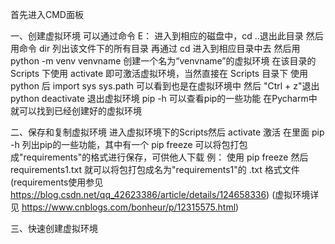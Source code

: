 首先进入CMD面板

一、创建虚拟环境
可以通过命令 E： 进入到相应的磁盘中，cd ..退出此目录
然后用命令 dir 列出该文件下的所有目录
再通过 cd 进入到相应目录中去
然后用 python -m venv venvname 创建一个名为“venvname”的虚拟环境
在该目录的 Scripts 下使用 activate 即可激活虚拟环境，当然直接在 Scripts 目录下
使用 python 后
import sys
sys.path
可以看到也是在虚拟环境中
然后 "Ctrl + z"退出python
deactivate 退出虚拟环境
pip -h 可以查看pip的一些功能
在Pycharm中就可以找到已经创建好的虚拟环境

二、保存和复制虚拟环境
进入虚拟环境下的Scripts然后 activate 激活
在里面 pip -h 列出pip的一些功能，其中有一个 pip freeze 可以将包打包成"requirements"的格式进行保存，可供他人下载
例：
使用 pip freeze 
然后 requirements1.txt 就可以将包打包成名为"requirements1"的 .txt 格式文件
(requirements使用参见 https://blog.csdn.net/qq_42623386/article/details/124658336)
(虚拟环境详见 https://www.cnblogs.com/bonheur/p/12315575.html)

三、快速创建虚拟环境
